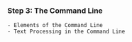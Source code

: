 ### **Step 3: The Command Line**
    - Elements of the Command Line
    - Text Processing in the Command Line

